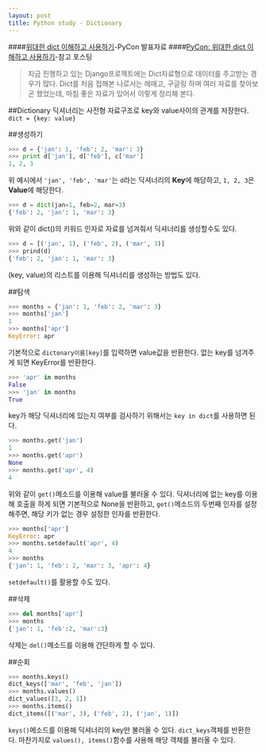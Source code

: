 ```yaml
---
layout: post
title: Python study - Dictionary
---
```


####[위대한 dict 이해하고 사용하기](http://www.pycon.kr/2014/program/2)-PyCon 발표자료
####[PyCon: 위대한 dict 이해하고 사용하기](http://khanrc.tistory.com/entry/PyCon-위대한-dict-이해하고-사용하기)-참고 포스팅


> 지금 진행하고 있는 Django프로젝트에는 Dict자료형으로 데이터를 주고받는 경우가 많다. Dict를 처음 접해본 나로서는 헤매고,  구글링 하며 여러 자료를 찾아보곤 했었는데, 마침 좋은 자료가 있어서 이렇게 정리해 본다.


##Dictionary
딕셔너리는 사전형 자료구조로 key와 value사이의 관계를 저장한다.
`dict = {key: value}`

##생성하기
```python
>>> d = {'jan': 1, 'feb': 2, 'mar': 3}
>>> print d['jan'], d['feb'], c['mar']
1, 2, 3
```

위 예시에서 `'jan', 'feb', 'mar'`는 `d`라는 딕셔너리의 **Key**에 해당하고,  `1, 2, 3`은 **Value**에 해당한다.


```python
>>> d = dict(jan=1, feb=2, mar=3)
{'feb': 2, 'jan': 1, 'mar': 3}
```
위와 같이 dict()의 키워드 인자로 자료를 넘겨줘서 딕셔너리를 생성할수도 있다.


```python
>>> d = [('jan', 1), ('feb', 2), ('mar', 3)]
>>> prind(d)
{'feb': 2, 'jan': 1, 'mar': 3}
```
(key, value)의 리스트를 이용해 딕셔너리를 생성하는 방법도 있다.


##탐색

```python
>>> months = {'jan': 1, 'feb': 2, 'mar': 3}
>>> months['jan']
1
>>> months['apr']
KeyError: apr
```
기본적으로 `dictonary이름[key]`를 입력하면 value값을 반환한다. 없는 key를 넘겨주게 되면 KeyError를 반환한다.

```python
>>> 'apr' in months
False
>>> 'jan' in months
True
```

key가 해당 딕셔너리에 있는지 여부를 검사하기 위해서는 `key in dict`를 사용하면 된다.

```python
>>> months.get('jan')
1
>>> months.get('apr')
None
>>> months.get('apr', 4)
4
```

위와 같이 `get()`메소드를 이용해 value를 불러올 수 있다. 딕셔너리에 없는 key를 이용해 호출을 하게 되면 기본적으로 None을 반환하고, `get()`메소드의 두번째 인자를 설정해주면, 해당 키가 없는 경우 설정한 인자를 반환한다.

```python
>>> months['apr']
KeyError: apr
>>> months.setdefault('apr', 4)
4
>>> months
{'jan': 1, 'feb': 2, 'mar': 3, 'apr': 4}
```

`setdefault()`를 활용할 수도 있다.

##삭제

```python
>>> del months['apr']
>>> months
{'jan': 1, 'feb':2, 'mar':3}
```

삭제는 `del()`메소드를 이용해 간단하게 할 수 있다.

##순회

```python
>>> months.keys()
dict_keys(['mar', 'feb', 'jan'])
>>> months.values()
dict_values([3, 2, 1])
>>> months.items()
dict_items([('mar', 3), ('feb', 2), ('jan', 1)])
```

`keys()`메소드를 이용해 딕셔너리의 key만 불러올 수 있다. `dict_keys`객체를 반환한다. 마찬가지로 `values(), items()`함수를 사용해 해당 객체를 불러올 수 있다.